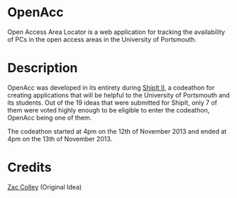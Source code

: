 OpenAcc
=======

Open Access Area Locator is a web application for tracking the availability of PCs in the open access areas in the University of Portsmouth.


Description
===========

OpenAcc was developed in its entirety during [ShipIt II](https://sites.google.com/a/port.ac.uk/shipitnovember13/), a codeathon for creating applications that will be helpful to the University of Portsmouth and its students. Out of the 19 ideas that were submitted for ShipIt, only 7 of them were voted highly enough to be eligible to enter the codeathon, OpenAcc being one of them.

The codeathon started at 4pm on the 12th of November 2013 and ended at 4pm on the 13th of November 2013.


Credits
=======

[Zac Colley](https://github.com/zaccolley) (Original Idea)